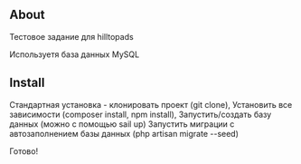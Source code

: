 ## About
Тестовое задание для hilltopads

Используетя база данных MySQL

## Install

Стандартная установка - клонировать проект (git clone), 
Установить все зависимости (composer install, npm install), 
Запустить/создать базу данных (можно с помощью sail up) 
Запустить миграции с автозаполнением базы данных (php artisan migrate --seed)

Готово!
